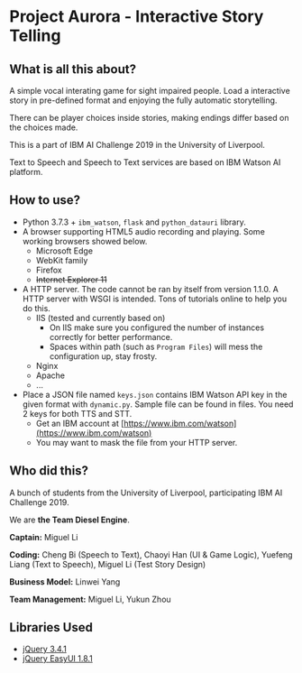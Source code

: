 # Project Aurora - Interactive Story Telling
## What is all this about?
A simple vocal interating game for sight impaired people. Load a interactive story in pre-defined format and enjoying the fully automatic storytelling.

There can be player choices inside stories, making endings differ based on the choices made.

This is a part of IBM AI Challenge 2019 in the University of Liverpool.

Text to Speech and Speech to Text services are based on IBM Watson AI platform.
## How to use?
* Python 3.7.3 + `ibm_watson`, `flask` and `python_datauri` library.
* A browser supporting HTML5 audio recording and playing. Some working browsers showed below.
  * Microsoft Edge
  * WebKit family
  * Firefox
  * ~~Internet Explorer 11~~
* A HTTP server. The code cannot be ran by itself from version 1.1.0. A HTTP server with WSGI is intended. Tons of tutorials online to help you do this.
  * IIS (tested and currently based on)
    * On IIS make sure you configured the number of instances correctly for better performance.
	* Spaces within path (such as `Program Files`) will mess the configuration up, stay frosty.
  * Nginx
  * Apache
  * ...
* Place a JSON file named `keys.json` contains IBM Watson API key in the given format with `dynamic.py`. Sample file can be found in files. You need 2 keys for both TTS and STT.
  * Get an IBM account at [https://www.ibm.com/watson](https://www.ibm.com/watson)
  * You may want to mask the file from your HTTP server.
## Who did this?
A bunch of students from the University of Liverpool, participating IBM AI Challenge 2019.

We are **the Team Diesel Engine**.

**Captain:** Miguel Li

**Coding:** Cheng Bi (Speech to Text), Chaoyi Han (UI & Game Logic), Yuefeng Liang (Text to Speech), Miguel Li (Test Story Design)

**Business Model:** Linwei Yang

**Team Management:** Miguel Li, Yukun Zhou
## Libraries Used
* [jQuery 3.4.1](https://jquery.com)
* [jQuery EasyUI 1.8.1](https://jeasyui.com)
